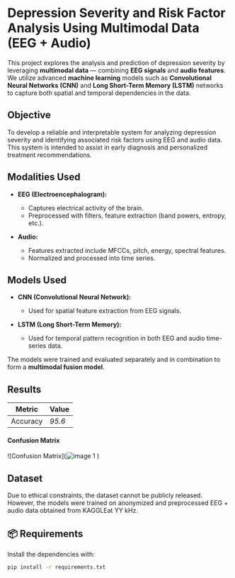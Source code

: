 # Depression Severity and Risk Factor Analysis Using Multimodal Data (EEG + Audio)

This project explores the analysis and prediction of depression severity by leveraging **multimodal data** — combining **EEG signals** and **audio features**. We utilize advanced **machine learning** models such as **Convolutional Neural Networks (CNN)** and **Long Short-Term Memory (LSTM)** networks to capture both spatial and temporal dependencies in the data.



##  Objective

To develop a reliable and interpretable system for analyzing depression severity and identifying associated risk factors using EEG and audio data. This system is intended to assist in early diagnosis and personalized treatment recommendations.



## Modalities Used

- **EEG (Electroencephalogram):**
  - Captures electrical activity of the brain.
  - Preprocessed with filters, feature extraction (band powers, entropy, etc.).
  
- **Audio:**
  - Features extracted include MFCCs, pitch, energy, spectral features.
  - Normalized and processed into time series.



##  Models Used

- **CNN (Convolutional Neural Network):**
  - Used for spatial feature extraction from EEG signals.

- **LSTM (Long Short-Term Memory):**
  - Used for temporal pattern recognition in both EEG and audio time-series data.

The models were trained and evaluated separately and in combination to form a **multimodal fusion model**.



## Results

| Metric | Value |
|--------|-------|
| Accuracy | *95.6* |


#### Confusion Matrix

![Confusion Matrix](![image 1](https://github.com/user-attachments/assets/b968a334-b369-42a9-bb84-c4648287c371)
)



## Dataset

Due to ethical constraints, the dataset cannot be publicly released. However, the models were trained on anonymized and preprocessed EEG + audio data obtained from KAGGLEat YY kHz.


## 📦 Requirements

Install the dependencies with:

```bash
pip install -r requirements.txt

